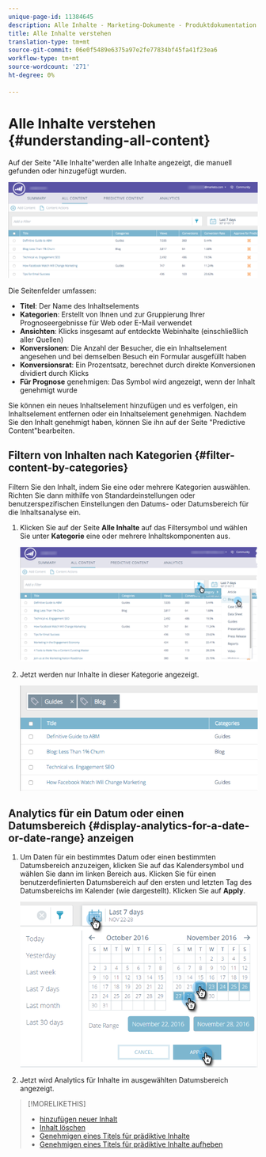 ```yaml
---
unique-page-id: 11384645
description: Alle Inhalte - Marketing-Dokumente - Produktdokumentation
title: Alle Inhalte verstehen
translation-type: tm+mt
source-git-commit: 06e0f5489e6375a97e2fe77834bf45fa41f23ea6
workflow-type: tm+mt
source-wordcount: '271'
ht-degree: 0%

---
```



# Alle Inhalte verstehen {#understanding-all-content}

Auf der Seite &quot;Alle Inhalte&quot;werden alle Inhalte angezeigt, die manuell gefunden oder hinzugefügt wurden.

![](assets/image2017-10-3-9-3a4-3a56.png)

Die Seitenfelder umfassen:

* **Titel**: Der Name des Inhaltselements
* **Kategorien**: Erstellt von Ihnen und zur Gruppierung Ihrer Prognoseergebnisse für Web oder E-Mail verwendet
* **Ansichten**: Klicks insgesamt auf entdeckte Webinhalte (einschließlich aller Quellen)
* **Konversionen**: Die Anzahl der Besucher, die ein Inhaltselement angesehen und bei demselben Besuch ein Formular ausgefüllt haben
* **Konversionsrat**: Ein Prozentsatz, berechnet durch direkte Konversionen dividiert durch Klicks
* **Für Prognose** genehmigen: Das Symbol wird angezeigt, wenn der Inhalt genehmigt wurde

Sie können ein neues Inhaltselement hinzufügen und es verfolgen, ein Inhaltselement entfernen oder ein Inhaltselement genehmigen. Nachdem Sie den Inhalt genehmigt haben, können Sie ihn auf der Seite &quot;Predictive Content&quot;bearbeiten.

## Filtern von Inhalten nach Kategorien {#filter-content-by-categories}

Filtern Sie den Inhalt, indem Sie eine oder mehrere Kategorien auswählen. Richten Sie dann mithilfe von Standardeinstellungen oder benutzerspezifischen Einstellungen den Datums- oder Datumsbereich für die Inhaltsanalyse ein.

1. Klicken Sie auf der Seite **Alle Inhalte** auf das Filtersymbol und wählen Sie unter **Kategorie** eine oder mehrere Inhaltskomponenten aus.

   ![](assets/image2017-10-3-9-3a5-3a52.png)

1. Jetzt werden nur Inhalte in dieser Kategorie angezeigt.

   ![](assets/image2017-10-3-9-3a6-3a23.png)

## Analytics für ein Datum oder einen Datumsbereich {#display-analytics-for-a-date-or-date-range} anzeigen

1. Um Daten für ein bestimmtes Datum oder einen bestimmten Datumsbereich anzuzeigen, klicken Sie auf das Kalendersymbol und wählen Sie dann im linken Bereich aus. Klicken Sie für einen benutzerdefinierten Datumsbereich auf den ersten und letzten Tag des Datumsbereichs im Kalender (wie dargestellt). Klicken Sie auf **Apply**.

   ![](assets/all-content-calendar-filter-hands.png)

1. Jetzt wird Analytics für Inhalte im ausgewählten Datumsbereich angezeigt.

>[!MORELIKETHIS]
>
>* [hinzufügen neuer Inhalt](/help/marketo/product-docs/predictive-content/working-with-all-content/add-new-content.md)
>* [Inhalt löschen](/help/marketo/product-docs/predictive-content/working-with-all-content/delete-content.md)
>* [Genehmigen eines Titels für prädiktive Inhalte](/help/marketo/product-docs/predictive-content/working-with-all-content/approve-a-title-for-predictive-content.md)
>* [Genehmigen eines Titels für prädiktive Inhalte aufheben](/help/marketo/product-docs/predictive-content/working-with-all-content/unapprove-a-title-for-predictive-content.md)

